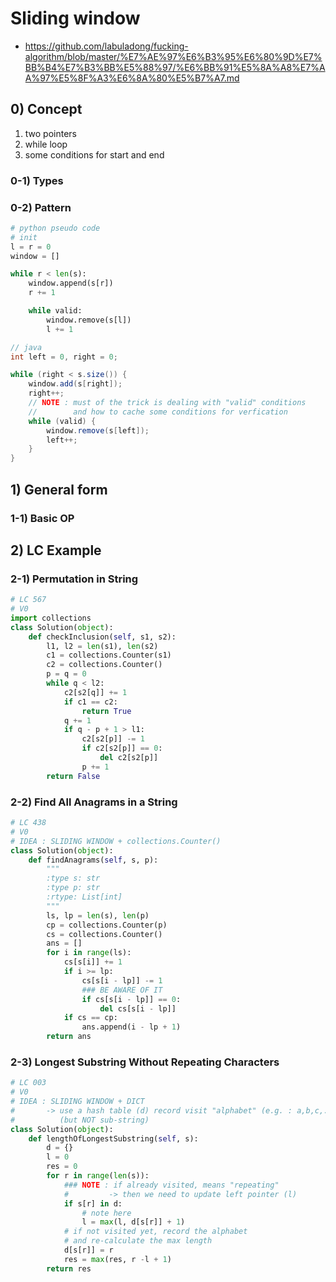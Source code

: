 # Sliding window 
- https://github.com/labuladong/fucking-algorithm/blob/master/%E7%AE%97%E6%B3%95%E6%80%9D%E7%BB%B4%E7%B3%BB%E5%88%97/%E6%BB%91%E5%8A%A8%E7%AA%97%E5%8F%A3%E6%8A%80%E5%B7%A7.md

## 0) Concept  
1. two pointers
2. while loop
3. some conditions for start and end

### 0-1) Types

### 0-2) Pattern
```python
# python pseudo code
# init
l = r = 0
window = []

while r < len(s):
    window.append(s[r])
    r += 1

    while valid:
        window.remove(s[l])
        l += 1
```

```java
// java
int left = 0, right = 0;

while (right < s.size()) {
    window.add(s[right]);
    right++;
    // NOTE : must of the trick is dealing with "valid" conditions
    //        and how to cache some conditions for verfication
    while (valid) {
        window.remove(s[left]);
        left++;
    }
}
```

## 1) General form

### 1-1) Basic OP

## 2) LC Example

### 2-1) Permutation in String

```python
# LC 567
# V0 
import collections
class Solution(object):
    def checkInclusion(self, s1, s2):
        l1, l2 = len(s1), len(s2)
        c1 = collections.Counter(s1)
        c2 = collections.Counter()
        p = q = 0
        while q < l2:
            c2[s2[q]] += 1
            if c1 == c2:
                return True
            q += 1
            if q - p + 1 > l1:
                c2[s2[p]] -= 1
                if c2[s2[p]] == 0:
                    del c2[s2[p]]
                p += 1
        return False
```

### 2-2) Find All Anagrams in a String

```python
# LC 438
# V0
# IDEA : SLIDING WINDOW + collections.Counter()
class Solution(object):
    def findAnagrams(self, s, p):
        """
        :type s: str
        :type p: str
        :rtype: List[int]
        """
        ls, lp = len(s), len(p)
        cp = collections.Counter(p)
        cs = collections.Counter()
        ans = []
        for i in range(ls):
            cs[s[i]] += 1
            if i >= lp:
                cs[s[i - lp]] -= 1
                ### BE AWARE OF IT
                if cs[s[i - lp]] == 0:
                    del cs[s[i - lp]]
            if cs == cp:
                ans.append(i - lp + 1)
        return ans
```

### 2-3) Longest Substring Without Repeating Characters

```python
# LC 003
# V0
# IDEA : SLIDING WINDOW + DICT
#       -> use a hash table (d) record visit "alphabet" (e.g. : a,b,c,...)
#          (but NOT sub-string)
class Solution(object):
    def lengthOfLongestSubstring(self, s):
        d = {}
        l = 0
        res = 0
        for r in range(len(s)):
            ### NOTE : if already visited, means "repeating"
            #         -> then we need to update left pointer (l)
            if s[r] in d:
                # note here
                l = max(l, d[s[r]] + 1)
            # if not visited yet, record the alphabet
            # and re-calculate the max length
            d[s[r]] = r
            res = max(res, r -l + 1)
        return res
```